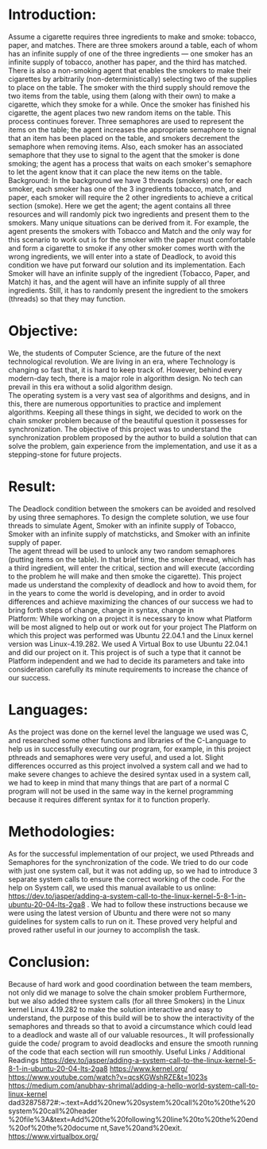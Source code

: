 # Introduction: 
Assume a cigarette requires three ingredients to make and smoke: tobacco, paper, 
and matches. There are three smokers around a table, each of whom has an infinite 
supply of one of the three ingredients — one smoker has an infinite supply of 
tobacco, another has paper, and the third has matched. 
There is also a non-smoking agent that enables the smokers to make their 
cigarettes by arbitrarily (non-deterministically) selecting two of the supplies to 
place on the table. The smoker with the third supply should remove the two items 
from the table, using them (along with their own) to make a cigarette, which they 
smoke for a while. Once the smoker has finished his cigarette, the agent places two 
new random items on the table. This process continues forever. 
Three semaphores are used to represent the items on the table; the agent increases 
the appropriate semaphore to signal that an item has been placed on the table, and 
smokers decrement 
the semaphore when 
removing items. 
Also, each smoker 
has an associated 
semaphore that they 
use to signal to the 
agent that the 
smoker is done 
smoking; the agent 
has a process that 
waits on each 
smoker's semaphore 
to let the agent know 
that it can place the new items on the table.   
Background: 
In the background we have 3 threads (smokers) one for each smoker, each smoker 
has one of the 3 ingredients tobacco, match, and paper, each smoker will require 
the 2 other ingredients to achieve a critical section (smoke). Here we get the agent; 
the agent contains all three resources and will randomly pick two ingredients and 
present them to the smokers. Many unique situations can be derived from it. 
For example, the agent presents the smokers with Tobacco and Match and 
the only way for this scenario to work out is for the smoker with the paper must 
comfortable and form a cigarette to smoke if any other smoker comes worth with 
the wrong ingredients, we will enter into a state of Deadlock, to avoid this 
condition we have put forward our solution and its implementation. 
Each Smoker will have an infinite supply of the ingredient (Tobacco, Paper, 
and Match) it has, and the agent will have an infinite supply of all three 
ingredients. Still, it has to randomly present the ingredient to the smokers (threads) 
so that they may function. 
# Objective: 
We, the students of Computer Science, are the future of the next 
technological revolution. We are living in an era, where Technology is changing so 
fast that, it is hard to keep track of. However, behind every modern-day tech, there 
is a major role in algorithm design. No tech can prevail in this era without a solid 
algorithm design.  
The operating system is a very vast sea of algorithms and designs, and in this, 
there are numerous opportunities to practice and implement algorithms. Keeping 
all these things in sight, we decided to work on the chain smoker problem because 
of the beautiful question it possesses for synchronization. 
The objective of this project was to understand the synchronization problem 
proposed by the author to build a solution that can solve the problem, gain 
experience from the implementation, and use it as a stepping-stone for future 
projects. 
# Result: 
The Deadlock condition between the smokers can be avoided and resolved 
by using three semaphores. To design the complete solution, we use four threads to 
simulate Agent, Smoker with an infinite supply of Tobacco, Smoker with an 
infinite supply of matchsticks, and Smoker with an infinite supply of paper.  
The agent thread will be used to unlock any two random semaphores 
(putting items on the table). In that brief time, the smoker thread, which has a third 
ingredient, will enter the critical, section and will execute (according to the 
problem he will make and then smoke the cigarette). 
This project made us understand the complexity of deadlock and how to 
avoid them, for in the years to come the world is developing, and in order to avoid 
differences and achieve maximizing the chances of our success we had to bring forth steps of 
change, change in syntax, change in    
Platform: 
While working on a project it is necessary to know what Platform will be 
most aligned to help out or work out for your project The Platform on which this 
project was performed was Ubuntu 22.04.1 and the Linux kernel version was 
Linux-4.19.282. We used A Virtual Box to use Ubuntu 22.04.1 and did our project 
on it. 
This project is of such a type that it cannot be Platform independent and we 
had to decide its parameters and take into consideration carefully its minute 
requirements to increase the chance of our success. 
# Languages: 
As the project was done on the kernel level the language we used was C, and 
researched some other functions and libraries of the C-Language to help us in 
successfully executing our program, for example, in this project pthreads and 
semaphores were very useful, and used a lot. Slight differences occurred as this 
project involved a system call and we had to make severe changes to achieve the 
desired syntax used in a system call, we had to keep in mind that many things that 
are part of a normal C program will not be used in the same way in the kernel 
programming because it requires different syntax for it to function properly.  
# Methodologies: 
As for the successful implementation of our project, we used Pthreads and 
Semaphores for the synchronization of the code. We tried to do our code with just 
one system call, but it was not adding up, so we had to introduce 3 separate system 
calls to ensure the correct working of the code.  For the help on System call, we 
used this manual available to us online: 
https://dev.to/jasper/adding-a-system-call-to-the-linux-kernel-5-8-1-in-ubuntu-20-04-lts-2ga8 . 
We had to follow these instructions because we were using the latest version of Ubuntu and there 
were not so many guidelines for system calls to run on it. These proved very helpful and proved 
rather useful in our journey to accomplish the task. 

# Conclusion: 
Because of hard work and good coordination between the team members, not 
only did we manage to solve the chain smoker problem Furthermore, but we also 
added three system calls (for all three Smokers) in the Linux kernel Linux
4.19.282 to make the solution interactive and easy to understand, the purpose of 
this build will be to show the interactivity of the semaphores and threads so that to 
avoid a circumstance which could lead to a deadlock and waste all of our valuable 
resources., It will professionally guide the code/ program to avoid deadlocks and 
ensure the smooth running of the code that each section will run smoothly. 
Useful Links / Additional Readings 
https://dev.to/jasper/adding-a-system-call-to-the-linux-kernel-5-8-1-in-ubuntu-20-04-lts-2ga8 
https://www.kernel.org/ 
https://www.youtube.com/watch?v=qcsKGWshRZE&t=1023s 
https://medium.com/anubhav-shrimal/adding-a-hello-world-system-call-to-linux-kernel
dad32875872#:~:text=Add%20new%20system%20call%20to%20the%20system%20call%20header
 %20file%3A&text=Add%20the%20following%20line%20to%20the%20end%20of%20the%20docume
 nt,Save%20and%20exit. 
https://www.virtualbox.org/
